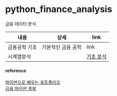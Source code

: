 # python_finance_analysis
금융 데이터 분석 

|내용|상세|link|
|----------|-------------|-----|
|금용공학 기초 | 기본적인 금융 공학 |link|
|시계열분석||[기초 분석](https://github.com/holictoweb/python_finance_analysis/blob/master/source/fpa_timeseries_01.ipynb)|



#### reference

[파이썬으로 배우는 포트폴리오](https://github.com/gilbutITbook/080227)    
[금융 파이썬 쿡북 ](https://github.com/AcornPublishing/python-finance)  


